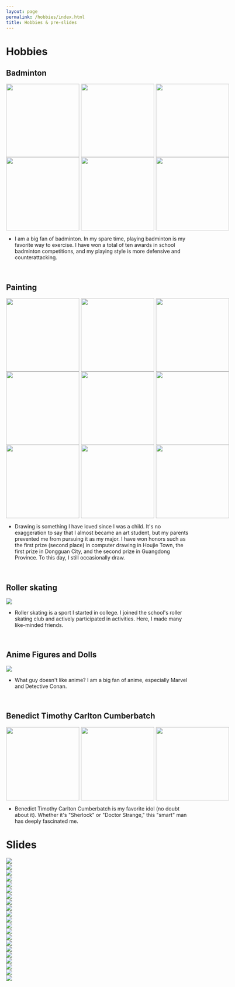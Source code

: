 ```yaml
---
layout: page
permalink: /hobbies/index.html
title: Hobbies & pre-slides
---
```


# Hobbies

## Badminton

<div style="display:flex;">
    <img src="/file/hb1.jpg" style="flex:1; margin-right:5px;" width = 200/>
    <img src="/file/hb11.jpg" style="flex:1; margin-right:5px;" width = 200/>
    <img src="/file/hb12.jpg" style="flex:1;" width = 200/>
</div>


<div style="display:flex;">
    <img src="/file/hb13.jpg" style="flex:1; margin-right:5px;" width = 200/>
    <img src="/file/hb14.jpg" style="flex:1; margin-right:5px;" width = 200/>
    <img src="/file/hb15.jpg" style="flex:1;" width = 200/>
</div>

- I am a big fan of badminton. In my spare time, playing badminton is my favorite way to exercise. I have won a total of ten awards in school badminton competitions, and my playing style is more defensive and counterattacking.

<br>

## Painting

<div style="display:flex;">
    <img src="/file/hb21.jpg" style="flex:1; margin-right:5px;" width = 200/>
    <img src="/file/hb22.jpg" style="flex:1; margin-right:5px;" width = 200/>
    <img src="/file/hb23.jpg" style="flex:1;" width = 200/>
</div>


<div style="display:flex;">
    <img src="/file/hb24.jpg" style="flex:1; margin-right:5px;" width = 200/>
    <img src="/file/hb25.jpg" style="flex:1; margin-right:5px;" width = 200/>
    <img src="/file/hb26.jpg" style="flex:1;" width = 200/>
</div>

<div style="display:flex;">
    <img src="/file/hb27.jpg" style="flex:1; margin-right:5px;" width = 200/>
    <img src="/file/hb28.jpg" style="flex:1; margin-right:5px;" width = 200/>
    <img src="/file/hb29.jpg" style="flex:1;" width = 200/>
</div>

- Drawing is something I have loved since I was a child. It's no exaggeration to say that I almost became an art student, but my parents prevented me from pursuing it as my major. I have won honors such as the first prize (second place) in computer drawing in Houjie Town, the first prize in Dongguan City, and the second prize in Guangdong Province. To this day, I still occasionally draw.
<br>

## Roller skating

<div>
<img src="/file/hb3.jpg">
</div>

- Roller skating is a sport I started in college. I joined the school's roller skating club and actively participated in activities. Here, I made many like-minded friends.
<br>

## Anime Figures and Dolls

<div>
<img src="/file/hb4.jpg">
</div>

- What guy doesn't like anime? I am a big fan of anime, especially Marvel and Detective Conan.
<br>


## Benedict Timothy Carlton Cumberbatch

<div style="display:flex;">
    <img src="/file/hb51.jpg" style="flex:1; margin-right:5px;" width = 200/>
    <img src="/file/hb52.jpg" style="flex:1; margin-right:5px;" width = 200/>
    <img src="/file/hb53.jpg" style="flex:1;" width = 200/>
</div>

- Benedict Timothy Carlton Cumberbatch is my favorite idol (no doubt about it). Whether it's "Sherlock" or "Doctor Strange," this "smart" man has deeply fascinated me.


# Slides

<div>
<img src="/file/in1.jpg">
</div>

<div>
<img src="/file/in2.jpg">
</div>

<div>
<img src="/file/in3.jpg">
</div>

<div>
<img src="/file/in4.jpg">
</div>
<div>
<img src="/file/in5.jpg">
</div>

<div>
<img src="/file/in6.jpg">
</div>

<div>
<img src="/file/in7.jpg">
</div>

<div>
<img src="/file/in8.jpg">
</div>

<div>
<img src="/file/in9.jpg">
</div>

<div>
<img src="/file/in10.jpg">
</div>

<div>
<img src="/file/in11.jpg">
</div>

<div>
<img src="/file/in12.jpg">
</div>


<div>
<img src="/file/in13.jpg">
</div>
<div>
<img src="/file/in14.jpg">
</div>

<div>
<img src="/file/in15.jpg">
</div>
<div>
<img src="/file/in16.jpg">
</div>

<div>
<img src="/file/in17.jpg">
</div>

<div>
<img src="/file/in18.jpg">
</div>

<div>
<img src="/file/in19.jpg">
</div>

<div>
<img src="/file/in20.jpg">
</div>

<div>
<img src="/file/in21.jpg">
</div>
